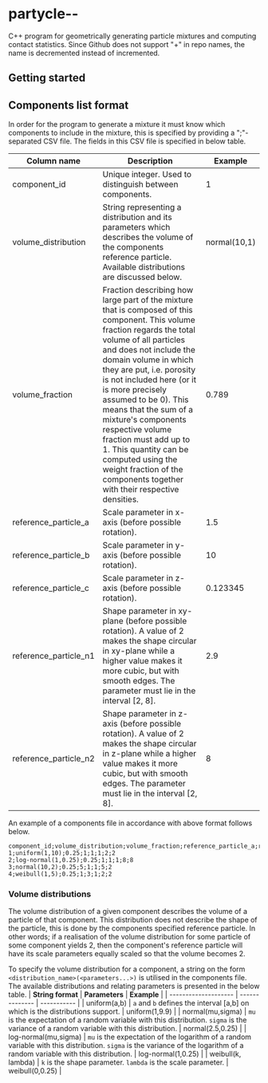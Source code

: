 # partycle--
C++ program for geometrically generating particle mixtures and computing contact statistics. Since Github does not support "+" in repo names, the name is decremented instead of incremented.

## Getting started


## Components list format
In order for the program to generate a mixture it must know which components to include in the mixture, this is specified by providing a ";"-separated CSV file. The fields in this CSV file is specified in below table.

| **Column name**       | **Description** | **Example**        |
| --------------------- | --------------- | ------------------ |
| component_id          | Unique integer. Used to distinguish between components.         | 1        |
| volume_distribution   | String representing a distribution and its parameters which describes the volume of the components reference particle. Available distributions are discussed below.	| normal(10,1) |
| volume_fraction       | Fraction describing how large part of the mixture that is composed of this component. This volume fraction regards the total volume of all particles and does not include the domain volume in which they are put, i.e. porosity is not included here (or it is more precisely assumed to be 0). This means that the sum of a mixture's components respective volume fraction must add up to 1. This quantity can be computed using the weight fraction of the components together with their respective densities. | 0.789	             |
| reference_particle_a  | Scale parameter in x-axis (before possible rotation).   	  | 1.5      |
| reference_particle_b  | Scale parameter in y-axis (before possible rotation).		  | 10       |
| reference_particle_c  | Scale parameter in z-axis (before possible rotation).		  | 0.123345 |
| reference_particle_n1 | Shape parameter in xy-plane (before possible rotation). A value of 2 makes the shape circular in xy-plane while a higher value makes it more cubic, but with smooth edges. The parameter must lie in the interval [2, 8].| 2.9      |
| reference_particle_n2 | Shape parameter in z-axis (before possible rotation). A value of 2 makes the shape circular in z-plane while a higher value makes it more cubic, but with smooth edges. The parameter must lie in the interval [2, 8].      | 8        |

An example of a components file in accordance with above format follows below.
```
component_id;volume_distribution;volume_fraction;reference_particle_a;reference_particle_b;reference_particle_c;reference_particle_n1;reference_particle_n2
1;uniform(1,10);0.25;1;1;1;2;2
2;log-normal(1,0.25);0.25;1;1;1;8;8
3;normal(10,2);0.25;5;1;1;5;2
4;weibull(1,5);0.25;1;3;1;2;2
```

### Volume distributions
The volume distribution of a given component describes the volume of a particle of that component. This distribution does not describe the shape of the particle, this is done by the components specified reference particle. In other words; if a realisation of the volume distribution for some particle of some component yields 2, then the component's reference particle will have its scale parameters equally scaled so that the volume becomes 2.  

To specify the volume distribution for a component, a string on the form `<distribution_name>(<parameters...>)` is utilised in the components file. The available distributions and relating parameters is presented in the below table.
| **String format**    | **Parameters** | **Example** |
| -------------------- | -------------- | ----------- |
| uniform(a,b)         | `a` and `b` defines the interval [a,b] on which is the distributions support. | uniform(1,9.9) |
| normal(mu,sigma)     | `mu` is the expectation of a random variable with this distribution. `sigma` is the variance of a random variable with this distribution. | normal(2.5,0.25) |
| log-normal(mu,sigma) | `mu` is the expectation of the logarithm of a random variable with this distribution. `sigma` is the variance of the logarithm of a random variable with this distribution. | log-normal(1,0.25) |
| weibull(k, lambda)   | `k` is the shape parameter. `lambda` is the scale parameter. | weibull(0,0.25) |
